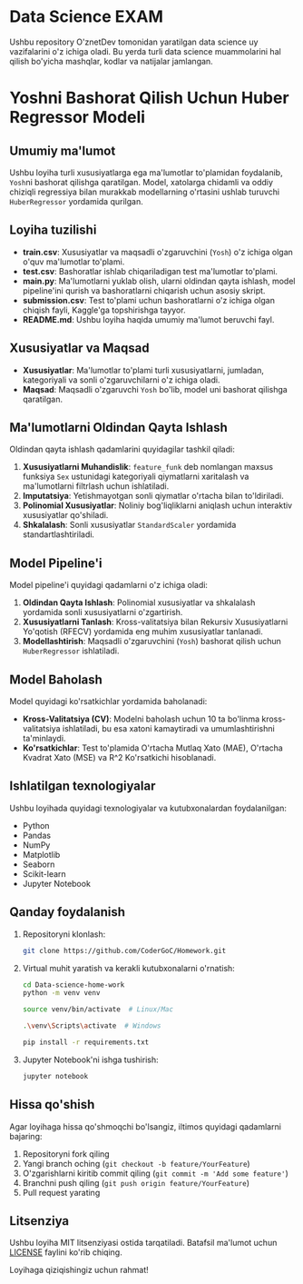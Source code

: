 # Data Science EXAM

Ushbu repository O'znetDev tomonidan yaratilgan data science uy vazifalarini o'z ichiga oladi. Bu yerda turli data science muammolarini hal qilish bo'yicha mashqlar, kodlar va natijalar jamlangan.

# Yoshni Bashorat Qilish Uchun Huber Regressor Modeli

## Umumiy ma'lumot
Ushbu loyiha turli xususiyatlarga ega ma'lumotlar to'plamidan foydalanib, `Yosh`ni bashorat qilishga qaratilgan. Model, xatolarga chidamli va oddiy chiziqli regressiya bilan murakkab modellarning o'rtasini ushlab turuvchi `HuberRegressor` yordamida qurilgan.


## Loyiha tuzilishi
- **train.csv**: Xususiyatlar va maqsadli o'zgaruvchini (`Yosh`) o'z ichiga olgan o'quv ma'lumotlar to'plami.
- **test.csv**: Bashoratlar ishlab chiqariladigan test ma'lumotlar to'plami.
- **main.py**: Ma'lumotlarni yuklab olish, ularni oldindan qayta ishlash, model pipeline'ini qurish va bashoratlarni chiqarish uchun asosiy skript.
- **submission.csv**: Test to'plami uchun bashoratlarni o'z ichiga olgan chiqish fayli, Kaggle'ga topshirishga tayyor.
- **README.md**: Ushbu loyiha haqida umumiy ma'lumot beruvchi fayl.

## Xususiyatlar va Maqsad
- **Xususiyatlar**: Ma'lumotlar to'plami turli xususiyatlarni, jumladan, kategoriyali va sonli o'zgaruvchilarni o'z ichiga oladi.
- **Maqsad**: Maqsadli o'zgaruvchi `Yosh` bo'lib, model uni bashorat qilishga qaratilgan.

## Ma'lumotlarni Oldindan Qayta Ishlash
Oldindan qayta ishlash qadamlarini quyidagilar tashkil qiladi:
1. **Xususiyatlarni Muhandislik**: `feature_funk` deb nomlangan maxsus funksiya `Sex` ustunidagi kategoriyali qiymatlarni xaritalash va ma'lumotlarni filtrlash uchun ishlatiladi.
2. **Imputatsiya**: Yetishmayotgan sonli qiymatlar o'rtacha bilan to'ldiriladi.
3. **Polinomial Xususiyatlar**: Noliniy bog'liqliklarni aniqlash uchun interaktiv xususiyatlar qo'shiladi.
4. **Shkalalash**: Sonli xususiyatlar `StandardScaler` yordamida standartlashtiriladi.

## Model Pipeline'i
Model pipeline'i quyidagi qadamlarni o'z ichiga oladi:
1. **Oldindan Qayta Ishlash**: Polinomial xususiyatlar va shkalalash yordamida sonli xususiyatlarni o'zgartirish.
2. **Xususiyatlarni Tanlash**: Kross-valitatsiya bilan Rekursiv Xususiyatlarni Yo'qotish (RFECV) yordamida eng muhim xususiyatlar tanlanadi.
3. **Modellashtirish**: Maqsadli o'zgaruvchini (`Yosh`) bashorat qilish uchun `HuberRegressor` ishlatiladi.

## Model Baholash
Model quyidagi ko'rsatkichlar yordamida baholanadi:
- **Kross-Valitatsiya (CV)**: Modelni baholash uchun 10 ta bo'linma kross-valitatsiya ishlatiladi, bu esa xatoni kamaytiradi va umumlashtirishni ta'minlaydi.
- **Ko'rsatkichlar**: Test to'plamida O'rtacha Mutlaq Xato (MAE), O'rtacha Kvadrat Xato (MSE) va R^2 Ko'rsatkichi hisoblanadi.


## Ishlatilgan texnologiyalar

Ushbu loyihada quyidagi texnologiyalar va kutubxonalardan foydalanilgan:
- Python
- Pandas
- NumPy
- Matplotlib
- Seaborn
- Scikit-learn
- Jupyter Notebook

## Qanday foydalanish

1. Repositoryni klonlash:
   ```bash
   git clone https://github.com/CoderGoC/Homework.git
   ```
2. Virtual muhit yaratish va kerakli kutubxonalarni o'rnatish:
   ```bash
   cd Data-science-home-work
   python -m venv venv
   ```
   ```bash
   source venv/bin/activate  # Linux/Mac
   ```
   ```bash
   .\venv\Scripts\activate  # Windows
   ```
   ```bash
   pip install -r requirements.txt
   ```
3. Jupyter Notebook'ni ishga tushirish:
   ```bash
   jupyter notebook
   ```

## Hissa qo'shish

Agar loyihaga hissa qo'shmoqchi bo'lsangiz, iltimos quyidagi qadamlarni bajaring:
1. Repositoryni fork qiling
2. Yangi branch oching (`git checkout -b feature/YourFeature`)
3. O'zgarishlarni kiritib commit qiling (`git commit -m 'Add some feature'`)
4. Branchni push qiling (`git push origin feature/YourFeature`)
5. Pull request yarating

## Litsenziya

Ushbu loyiha MIT litsenziyasi ostida tarqatiladi. Batafsil ma'lumot uchun [LICENSE](LICENSE) faylini ko'rib chiqing.



Loyihaga qiziqishingiz uchun rahmat!
